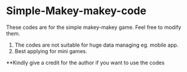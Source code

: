 # Simple-Makey-makey-code
These codes are for the simple makey-makey game. Feel free to modify them.

1. The codes are not suitable for huge data managing eg. mobile app.
2. Best applying for mini games.

**Kindly give a credit for the author if you want to use the codes
